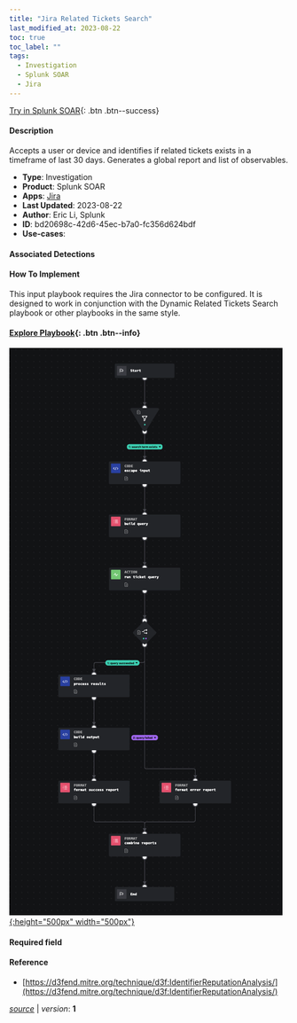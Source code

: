 ```yaml
---
title: "Jira Related Tickets Search"
last_modified_at: 2023-08-22
toc: true
toc_label: ""
tags:
  - Investigation
  - Splunk SOAR
  - Jira
---
```


[Try in Splunk SOAR](https://www.splunk.com/en_us/software/splunk-security-orchestration-and-automation.html){: .btn .btn--success}

#### Description

Accepts a user or device and identifies if related tickets exists in a timeframe of last 30 days. Generates a global report and list of observables.

- **Type**: Investigation
- **Product**: Splunk SOAR
- **Apps**: [Jira](https://splunkbase.splunk.com/apps?keyword=jira&filters=product%3Asoar)
- **Last Updated**: 2023-08-22
- **Author**: Eric Li, Splunk
- **ID**: bd20698c-42d6-45ec-b7a0-fc356d624bdf
- **Use-cases**:

#### Associated Detections


#### How To Implement
This input playbook requires the Jira connector to be configured. It is designed to work in conjunction with the Dynamic Related Tickets Search playbook or other playbooks in the same style.


#### [Explore Playbook](https://splunk.github.io/soar-playbook-viewer/?playbook=https://raw.githubusercontent.com/phantomcyber/playbooks/latest/Jira_Related_Tickets_Search.json){: .btn .btn--info}

[![explore](https://raw.githubusercontent.com/splunk/security_content/develop/playbooks/Jira_Related_Tickets_Search.png){:height="500px" width="500px"}](https://splunk.github.io/soar-playbook-viewer/?playbook=https://raw.githubusercontent.com/phantomcyber/playbooks/latest/Jira_Related_Tickets_Search.json)

#### Required field


#### Reference

* [https://d3fend.mitre.org/technique/d3f:IdentifierReputationAnalysis/](https://d3fend.mitre.org/technique/d3f:IdentifierReputationAnalysis/)




[*source*](https://github.com/splunk/security_content/tree/develop/playbooks/Jira_Related_Tickets_Search.yml) \| *version*: **1**